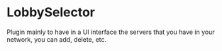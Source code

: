 # LobbySelector
Plugin mainly to have in a UI interface the servers that you have in your network, you can add, delete, etc.

